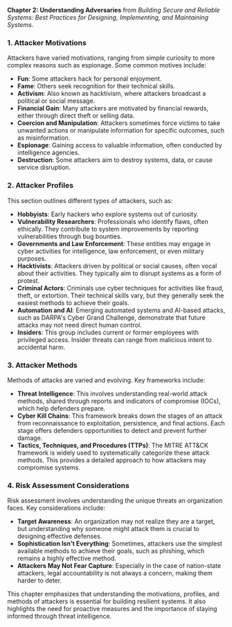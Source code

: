 **Chapter 2: Understanding Adversaries** from *Building Secure and Reliable Systems: Best Practices for Designing, Implementing, and Maintaining Systems*.

### 1. Attacker Motivations
Attackers have varied motivations, ranging from simple curiosity to more complex reasons such as espionage. Some common motives include:
- **Fun**: Some attackers hack for personal enjoyment.
- **Fame**: Others seek recognition for their technical skills.
- **Activism**: Also known as hacktivism, where attackers broadcast a political or social message.
- **Financial Gain**: Many attackers are motivated by financial rewards, either through direct theft or selling data.
- **Coercion and Manipulation**: Attackers sometimes force victims to take unwanted actions or manipulate information for specific outcomes, such as misinformation.
- **Espionage**: Gaining access to valuable information, often conducted by intelligence agencies.
- **Destruction**: Some attackers aim to destroy systems, data, or cause service disruption.

### 2. Attacker Profiles
This section outlines different types of attackers, such as:
- **Hobbyists**: Early hackers who explore systems out of curiosity.
- **Vulnerability Researchers**: Professionals who identify flaws, often ethically. They contribute to system improvements by reporting vulnerabilities through bug bounties.
- **Governments and Law Enforcement**: These entities may engage in cyber activities for intelligence, law enforcement, or even military purposes.
- **Hacktivists**: Attackers driven by political or social causes, often vocal about their activities. They typically aim to disrupt systems as a form of protest.
- **Criminal Actors**: Criminals use cyber techniques for activities like fraud, theft, or extortion. Their technical skills vary, but they generally seek the easiest methods to achieve their goals.
- **Automation and AI**: Emerging automated systems and AI-based attacks, such as DARPA's Cyber Grand Challenge, demonstrate that future attacks may not need direct human control.
- **Insiders**: This group includes current or former employees with privileged access. Insider threats can range from malicious intent to accidental harm.

### 3. Attacker Methods
Methods of attacks are varied and evolving. Key frameworks include:
- **Threat Intelligence**: This involves understanding real-world attack methods, shared through reports and indicators of compromise (IOCs), which help defenders prepare.
- **Cyber Kill Chains**: This framework breaks down the stages of an attack from reconnaissance to exploitation, persistence, and final actions. Each stage offers defenders opportunities to detect and prevent further damage.
- **Tactics, Techniques, and Procedures (TTPs)**: The MITRE ATT&CK framework is widely used to systematically categorize these attack methods. This provides a detailed approach to how attackers may compromise systems.

### 4. Risk Assessment Considerations
Risk assessment involves understanding the unique threats an organization faces. Key considerations include:
- **Target Awareness**: An organization may not realize they are a target, but understanding why someone might attack them is crucial to designing effective defenses.
- **Sophistication Isn't Everything**: Sometimes, attackers use the simplest available methods to achieve their goals, such as phishing, which remains a highly effective method.
- **Attackers May Not Fear Capture**: Especially in the case of nation-state attackers, legal accountability is not always a concern, making them harder to deter.

This chapter emphasizes that understanding the motivations, profiles, and methods of attackers is essential for building resilient systems. It also highlights the need for proactive measures and the importance of staying informed through threat intelligence.